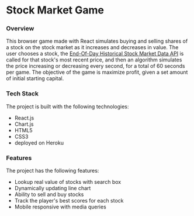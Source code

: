 # Stock Market Game

### Overview

This browser game made with React simulates buying and selling shares of a stock on the stock market as it increases and decreases in value. The user chooses a stock, the [End-Of-Day Historical Stock Market Data API](https://eodhistoricaldata.com/financial-apis/api-for-historical-data-and-volumes/) is called for that stock's most recent price, and then an algorithm simulates the price increasing or decreasing every second, for a total of 60 seconds per game. The objective of the game is maximize profit, given a set amount of initial starting capital. 

### Tech Stack

The project is built with the following technologies:
- React.js
- Chart.js
- HTML5
- CSS3
- deployed on Heroku

### Features

The project has the following features:
- Lookup real value of stocks with search box
- Dynamically updating line chart
- Ability to sell and buy stocks
- Track the player's best scores for each stock
- Mobile responsive with media queries